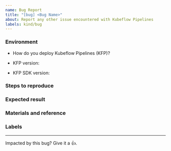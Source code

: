 ```yaml
---
name: Bug Report
title: "[bug] <Bug Name>"
about: Report any other issue encountered with Kubeflow Pipelines
labels: kind/bug
---
```


### Environment

<!-- Please fill in those that seem relevant. -->

*  How do you deploy Kubeflow Pipelines (KFP)?
<!-- For more information, see an overview of KFP installation options: https://www.kubeflow.org/docs/pipelines/installation/overview/. -->
*  KFP version:
<!-- Specify the version of Kubeflow Pipelines that you are using. The version number appears in the left side navigation of user interface.
To find the version number, See version number shows on bottom of KFP UI left sidenav. -->
*  KFP SDK version:
<!-- Specify the output of the following shell command: $pip list | grep kfp -->

### Steps to reproduce

<!--
Specify how to reproduce the problem.
This may include information such as: a description of the process, code snippets, log output, or screenshots.
-->

### Expected result

<!-- What should the correct behavior be? -->

### Materials and reference

<!-- Help us debug this issue by providing resources such as: sample code, background context, or links to references. -->

### Labels
<!-- Please include labels below by uncommenting them to help us better triage issues -->

<!-- /area frontend -->
<!-- /area backend -->
<!-- /area sdk -->
<!-- /area testing -->
<!-- /area samples -->
<!-- /area components -->

---

<!-- Don't delete message below to encourage users to support your issue! -->
Impacted by this bug? Give it a 👍. 